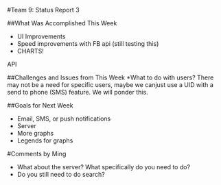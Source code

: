 #Team 9: Status Report 3

##What Was Accomplished This Week
* UI Improvements
* Speed improvements with FB api (still testing this)
* CHARTS!
 
API

##Challenges and Issues from This Week
*What to do with users? There may not be a need for specific users, maybe we canjust use a UID with a send to phone (SMS) feature. We will ponder this. 

##Goals for Next Week
* Email, SMS, or push notifications
* Server
* More graphs
* Legends for graphs

#Comments by Ming
* What about the server?  What specifically do you need to do?
* Do you still need to do search?